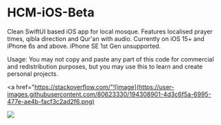 # HCM-iOS-Beta
Clean SwiftUI based iOS app for local mosque. Features localised prayer times, qibla direction and Qur'an with audio. Currently on iOS 15+ and iPhone 6s and above. iPhone SE 1st Gen unsupported.


Usage: You may not copy and paste any part of this code for commercial and redistribution purposes, but you may use this to learn and create personal projects.

<a href="https://stackoverflow.com/"![image](https://user-images.githubusercontent.com/80623330/194308901-4d3c6f5a-6995-477e-ae4b-facf3c2ad2f6.png)</a>


<img src="https://firebasestorage.googleapis.com/v0/b/promopreview/o/thumbnails%2F085be46a-570d-4013-96e6-ef881dd9306e.png?alt=media&token=6dcd280f-c7e3-4b4a-bb38-ae5122dd9d1e">

